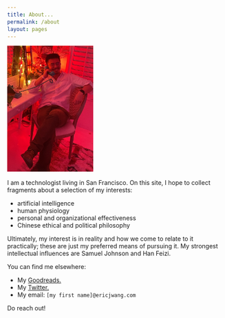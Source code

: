 ```yaml
---
title: About...
permalink: /about
layout: pages
---
```


<img src="/assets/images/selfie.png" width=200>

I am a technologist living in San Francisco.
On this site, I hope to collect fragments about a selection of my interests:

- artificial intelligence
- human physiology
- personal and organizational effectiveness
- Chinese ethical and political philosophy

Ultimately, my interest is in reality and how we come to relate to it practically; these are just my preferred means of pursuing it.
My strongest intellectual influences are Samuel Johnson and Han Feizi.

You can find me elsewhere:

- My [Goodreads.](https://www.goodreads.com/ecjwg)
- My [Twitter.](https://twitter.com/ecjwg)
- My email: `[my first name]@ericjwang.com`

Do reach out!
